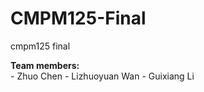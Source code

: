 # CMPM125-Final
cmpm125 final

**Team members:**  
    - Zhuo Chen
    - Lizhuoyuan Wan
    - Guixiang Li
